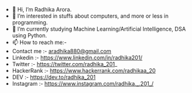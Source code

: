 - 👋 Hi, I’m Radhika Arora.
- 👀 I’m interested in stuffs about computers, and more or less in programming.
- 🌱 I’m currently studying Machine Learning/Artificial Intelligence, DSA using Python.
- 📫 How to reach me:-
- Contact me :- aradhika880@gmail.com
- Linkedin :- https://www.linkedin.com/in/radhika201/
- Twitter :- https://twitter.com/radhika_201_
- HackerRank :- https://www.hackerrank.com/radhikaa_20
- DEV :- https://dev.to/radhika_201
- Instagram :- https://www.instagram.com/radhika._.201_/



<!---
radhika-020/radhika-020 is a ✨ special ✨ repository because its `README.md` (this file) appears on your GitHub profile.
You can click the Preview link to take a look at your changes.
--->

